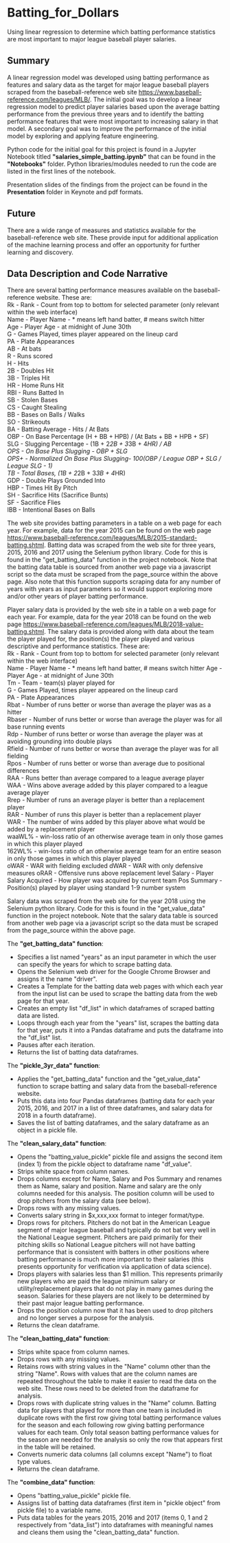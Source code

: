 # Batting_for_Dollars
Using linear regression to determine which batting performance statistics are most important to major league baseball player salaries.

## Summary
A linear regression model was developed using batting performance as features and salary data as the target for major league baseball players scraped from the baseball-reference web site https://www.baseball-reference.com/leagues/MLB/.  The initial goal was to develop a linear regression model to predict player salaries based upon the average batting performance from the previous three years and to identify the batting performance features that were most important to increasing salary in that model.  A secondary goal was to improve the performance of the initial model by exploring and applying feature engineering.

Python code for the initial goal for this project is found in a Jupyter Notebook titled **"salaries_simple_batting.ipynb"** that can be found in the **"Notebooks"** folder.  Python libraries/modules needed to run the code are listed in the first lines of the notebook.  

Presentation slides of the findings from the project can be found in the **Presentation** folder in Keynote and pdf formats.

## Future
There are a wide range of measures and statistics available for the baseball-reference web site.  These provide input for additional application of the machine learning process and offer an opportunity for further learning and discovery.

## Data Description and Code Narrative
There are several batting performance measures available on the baseball-reference website. These are:  
Rk - Rank - Count from top to bottom for selected parameter (only relevant within the web interface)  
Name - Player Name - * means left hand batter, # means switch hitter  
Age - Player Age - at midnight of June 30th  
G - Games Played, times player appeared on the lineup card  
PA - Plate Appearances  
AB - At bats  
R - Runs scored  
H - Hits  
2B - Doubles Hit  
3B - Triples Hit  
HR - Home Runs Hit  
RBI - Runs Batted In  
SB - Stolen Bases  
CS - Caught Stealing  
BB - Bases on Balls / Walks  
SO - Strikeouts  
BA - Batting Average - Hits / At Bats  
OBP - On Base Percentage (H + BB + HPB) / (At Bats + BB + HPB + SF)  
SLG - Slugging Percentage - (1B + 2*2B + 3*3B + 4*HR) / AB  
OPS - On Base Plus Slugging - OBP + SLG  
OPS+ - Normalized On Base Plus Slugging- 100(OBP / League OBP + SLG / League SLG - 1)  
TB - Total Bases, (1B + 2*2B + 3*3B + 4*HR)  
GDP - Double Plays Grounded Into  
HBP - Times Hit By Pitch  
SH - Sacrifice Hits (Sacrifice Bunts)  
SF - Sacrifice Flies  
IBB - Intentional Bases on Balls  

The web site provides batting parameters in a table on a web page for each year.  For example, data for the year 2015 can be found on the web page https://www.baseball-reference.com/leagues/MLB/2015-standard-batting.shtml.  Batting data was scraped from the web site for three years, 2015, 2016 and 2017 using the Selenium python library.  Code for this is found in the "get_batting_data" function in the project notebook.  Note that the batting data table is sourced from another web page via a javascript script so the data must be scraped from the page_source within the above page.  Also note that this function supports scraping data for any number of years with years as input parameters so it would support exploring more and/or other years of player batting performance.

Player salary data is provided by the web site in a table on a web page for each year.  For example, data for the year 2018 can be found on the web page https://www.baseball-reference.com/leagues/MLB/2018-value-batting.shtml. The salary data is provided along with data about the team the player played for, the position(s) the player played and various descriptive and performance statistics.  These are:  
Rk - Rank - Count from top to bottom for selected parameter (only relevant within the web interface)  
Name - Player Name - * means left hand   batter, # means switch hitter
Age - Player Age - at midnight of June 30th  
Tm - Team - team(s) player played for  
G - Games Played, times player appeared on the lineup card  
PA - Plate Appearances  
Rbat - Number of runs better or worse than average the player was as a hitter  
Rbaser - Number of runs better or worse than average the player was for all base running events  
Rdp - Number of runs better or worse than average the player was at avoiding grounding into double plays  
Rfield - Number of runs better or worse than average the player was for all fielding  
Rpos - Number of runs better or worse than average due to positional differences  
RAA - Runs better than average compared to a league average player  
WAA - Wins above average added by this player compared to a league average player  
Rrep - Number of runs an average player is better than a replacement player  
RAR - Number of runs this player is better than a replacement player  
WAR - The number of wins added by this player above what would be added by a replacement player  
waaWL% - win-loss ratio of an otherwise average team in only those games in which this player played  
162WL% - win-loss ratio of an otherwise average team for an entire season in only those games in which this player played  
oWAR - WAR with fielding excluded
dWAR - WAR with only defensive measures
oRAR - Offensive runs above replacement level
Salary - Player Salary
Acquired - How player was acquired by current team
Pos Summary - Position(s) played by player using standard 1-9 number system

Salary data was scraped from the web site for the year 2018 using the Selenium python library.  Code for this is found in the "get_value_data" function in the project notebook.  Note that the salary data table is sourced from another web page via a javascript script so the data must be scraped from the page_source within the above page.

The **"get_batting_data" function**:
* Specifies a list named "years" as an input parameter in which the user can specify the years for which to scrape batting data.
* Opens the Selenium web driver for the Google Chrome Browser and assigns it the name "driver".
* Creates a Template for the batting data web pages with which each year from the input list can be used to scrape the batting data from the web page for that year.
* Creates an empty list "df_list" in which dataframes of scraped batting data are listed.
* Loops through each year from the "years" list, scrapes the batting data for that year, puts it into a Pandas dataframe and puts the dataframe into the "df_list" list.
* Pauses after each iteration.
* Returns the list of batting data dataframes.


The **"pickle_3yr_data" function**:
* Applies the "get_batting_data" function and the "get_value_data" function to scrape batting and salary data from the baseball-reference website.
* Puts this data into four Pandas dataframes (batting data for each year 2015, 2016, and 2017 in a list of three dataframes, and salary data for 2018 in a fourth dataframe).
* Saves the list of batting dataframes, and the salary dataframe as an object in a pickle file.

The **"clean_salary_data" function**:
* Opens the "batting_value_pickle" pickle file and assigns the second item (index 1) from the pickle object to dataframe name "df_value".
* Strips white space from column names.
* Drops columns except for Name, Salary and Pos Summary and renames them as Name, salary and position.  Name and salary are the only columns needed for this analysis.  The position column will be used to drop pitchers from the salary data (see below).
* Drops rows with any missing values.
* Converts salary string in $x,xxx,xxx format to integer format/type.
* Drops rows for pitchers.  Pitchers do not bat in the American League segment of major league baseball and typically do not bat very well in the National League segment.  Pitchers are paid primarily for their pitching skills so National League pitchers will not have batting performance that is consistent with batters in other positions where batting performance is much more important to their salaries (this presents opportunity for verification via application of data science).
* Drops players with salaries less than $1 million.  This represents primarily new players who are paid the league minimum salary or utility/replacement players that do not play in many games during the season.  Salaries for these players are not likely to be determined by their past major league batting performance.
* Drops the position column now that it has been used to drop pitchers and no longer serves a purpose for the analysis.
* Returns the clean dataframe.

The **"clean_batting_data" function**:
* Strips white space from column names.
* Drops rows with any missing values.
* Retains rows with string values in the "Name" column other than the string "Name".  Rows with values that are the column names are repeated throughout the table to make it easier to read the data on the web site.  These rows need to be deleted from the dataframe for analysis.
* Drops rows with duplicate string values in the "Name" column.  Batting data for players that played for more than one team is included in duplicate rows with the first row giving total batting performance values for the season and each following row giving batting performance values for each team.  Only total season batting performance values for the season are needed for the analysis so only the row that appears first in the table will be retained.
* Converts numeric data columns (all columns except "Name") to float type values.
* Returns the clean dataframe.

The **"combine_data" function**:
* Opens "batting_value_pickle" pickle file.
* Assigns list of batting data dataframes (first item in "pickle object" from pickle file) to a variable name.
* Puts data tables for the years 2015, 2016 and 2017 (items 0, 1 and 2 respectively from "data_list") into dataframes with meaningful names and cleans them using the "clean_batting_data" function.
